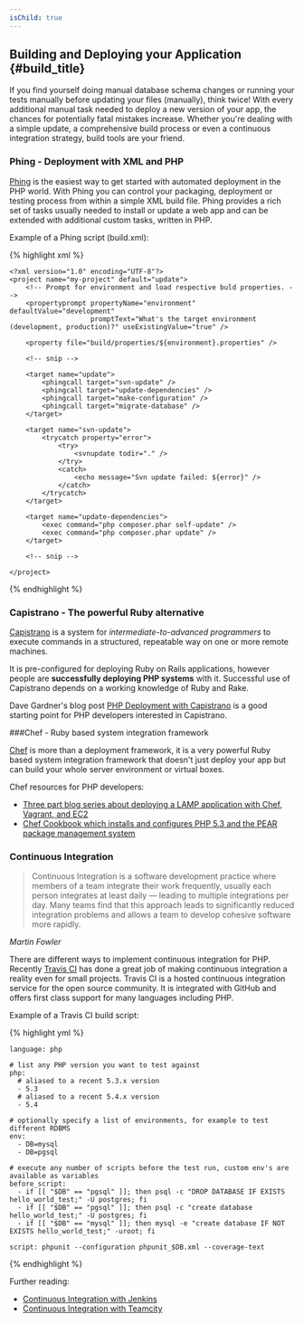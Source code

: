 ```yaml
---
isChild: true
---
```


## Building and Deploying your Application {#build_title}

If you find yourself doing manual database schema changes or running your tests manually before updating your files 
(manually), think twice! With every additional manual task needed to deploy a new version of your app, the chances for 
potentially fatal mistakes increase. Whether you're dealing with a simple update, a comprehensive build process or even 
a continuous integration strategy, build tools are your friend.

### Phing - Deployment with XML and PHP

[Phing](http://www.phing.info/) is the easiest way to get started with automated deployment in the PHP world. 
With Phing you can control your packaging, deployment or testing process from within a simple XML build file. 
Phing provides a rich set of tasks usually needed to install or update a web app and can be extended 
with additional custom tasks, written in PHP.

Example of a Phing script (build.xml):

{% highlight xml %}

    <?xml version="1.0" encoding="UTF-8"?>
    <project name="my-project" default="update">
        <!-- Prompt for environment and load respective buld properties. -->
        <propertyprompt propertyName="environment" defaultValue="development"
                        promptText="What's the target environment (development, production)?" useExistingValue="true" />
    
        <property file="build/properties/${environment}.properties" />
        
        <!-- snip -->
    
        <target name="update">
            <phingcall target="svn-update" />
            <phingcall target="update-dependencies" />
            <phingcall target="make-configuration" />
            <phingcall target="migrate-database" />
        </target>
    
        <target name="svn-update">
            <trycatch property="error">
                <try>
                    <svnupdate todir="." />
                </try>
                <catch>
                    <echo message="Svn update failed: ${error}" />
                </catch>
            </trycatch>
        </target>
    
        <target name="update-dependencies">
            <exec command="php composer.phar self-update" />
            <exec command="php composer.phar update" />
        </target>
        
        <!-- snip -->
    
    </project>

{% endhighlight %}

### Capistrano - The powerful Ruby alternative

[Capistrano](https://github.com/capistrano/capistrano/wiki) is a system for *intermediate-to-advanced programmers* 
to execute commands in a structured, repeatable way on one or more remote machines.

It is pre-configured for deploying Ruby on Rails applications, however people are **successfully deploying PHP systems** 
with it. Successful use of Capistrano depends on a working knowledge of Ruby and Rake.

Dave Gardner's blog post [PHP Deployment with Capistrano](http://www.davegardner.me.uk/blog/2012/02/13/php-deployment-with-capistrano/) 
is a good starting point for PHP developers interested in Capistrano.

###Chef - Ruby based system integration framework

[Chef](http://www.opscode.com/chef/) is more than a deployment framework, it is a very powerful Ruby based system 
integration framework that doesn't just deploy your app but can build your whole server environment or virtual boxes.

Chef resources for PHP developers:

* [Three part blog series about deploying a LAMP application with Chef, Vagrant, and EC2](http://www.jasongrimes.org/2012/06/managing-lamp-environments-with-chef-vagrant-and-ec2-1-of-3/)
* [Chef Cookbook which installs and configures PHP 5.3 and the PEAR package management system](https://github.com/opscode-cookbooks/php)

### Continuous Integration

> Continuous Integration is a software development practice where members of a team integrate their work frequently, 
usually each person integrates at least daily — leading to multiple integrations per day. Many teams find that this 
approach leads to significantly reduced integration problems and allows a team to develop cohesive software more rapidly.

*Martin Fowler*

There are different ways to implement continuous integration for PHP. Recently [Travis CI](https://travis-ci.org/) has 
done a great job of making continuous integration a reality even for small projects. Travis CI is a hosted continuous 
integration service for the open source community. It is integrated with GitHub and offers first class support for many 
languages including PHP. 

Example of a Travis CI build script:

{% highlight yml %}

    language: php
    
    # list any PHP version you want to test against
    php:
      # aliased to a recent 5.3.x version
      - 5.3
      # aliased to a recent 5.4.x version
      - 5.4
    
    # optionally specify a list of environments, for example to test different RDBMS
    env:
      - DB=mysql
      - DB=pgsql
    
    # execute any number of scripts before the test run, custom env's are available as variables
    before_script:
      - if [[ "$DB" == "pgsql" ]]; then psql -c "DROP DATABASE IF EXISTS hello_world_test;" -U postgres; fi
      - if [[ "$DB" == "pgsql" ]]; then psql -c "create database hello_world_test;" -U postgres; fi
      - if [[ "$DB" == "mysql" ]]; then mysql -e "create database IF NOT EXISTS hello_world_test;" -uroot; fi
    
    script: phpunit --configuration phpunit_$DB.xml --coverage-text

{% endhighlight %}

Further reading:

* [Continuous Integration with Jenkins](http://jenkins-ci.org/)
* [Continuous Integration with Teamcity](http://www.jetbrains.com/teamcity/)